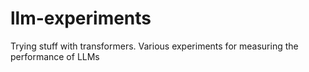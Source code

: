 # llm-experiments
Trying stuff with transformers. Various experiments for measuring the performance of LLMs
